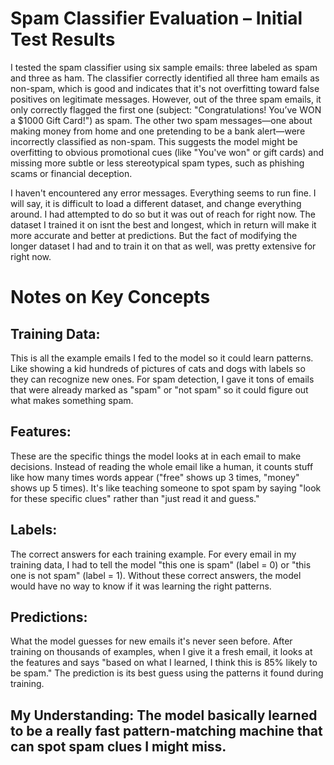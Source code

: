 # Spam Classifier Evaluation – Initial Test Results

I tested the spam classifier using six sample emails: three labeled as spam and three as ham. The classifier correctly identified all three ham emails as non-spam, which is good and indicates that it's not overfitting toward false positives on legitimate messages. However, out of the three spam emails, it only correctly flagged the first one (subject: "Congratulations! You’ve WON a $1000 Gift Card!") as spam. The other two spam messages—one about making money from home and one pretending to be a bank alert—were incorrectly classified as non-spam. This suggests the model might be overfitting to obvious promotional cues (like "You've won" or gift cards) and missing more subtle or less stereotypical spam types, such as phishing scams or financial deception.

I haven't encountered any error messages. Everything seems to run fine. I will say, it is difficult to load a different dataset, and change everything around. I had attempted to do so but it was out of reach for right now. The dataset I trained it on isnt the best and longest, which in return will make it more accurate and better at predictions. But the fact of modifying the longer dataset I had and to train it on that as well, was pretty extensive for right now.

# Notes on Key Concepts
## Training Data:
This is all the example emails I fed to the model so it could learn patterns. Like showing a kid hundreds of pictures of cats and dogs with labels so they can recognize new ones. For spam detection, I gave it tons of emails that were already marked as "spam" or "not spam" so it could figure out what makes something spam.

## Features:
These are the specific things the model looks at in each email to make decisions. Instead of reading the whole email like a human, it counts stuff like how many times words appear ("free" shows up 3 times, "money" shows up 5 times). It's like teaching someone to spot spam by saying "look for these specific clues" rather than "just read it and guess."

## Labels:
The correct answers for each training example. For every email in my training data, I had to tell the model "this one is spam" (label = 0) or "this one is not spam" (label = 1). Without these correct answers, the model would have no way to know if it was learning the right patterns.

## Predictions:
What the model guesses for new emails it's never seen before. After training on thousands of examples, when I give it a fresh email, it looks at the features and says "based on what I learned, I think this is 85% likely to be spam." The prediction is its best guess using the patterns it found during training.

## My Understanding: The model basically learned to be a really fast pattern-matching machine that can spot spam clues I might miss.
